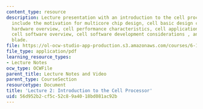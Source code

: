 ```yaml
---
content_type: resource
description: Lecture presentation with an introduction to the cell processor. Topics
  include the motivation for multicore chip design, cell basic design concept, cell
  hardware overview, cell performance characteristics, cell application affinity,
  cell software overview, cell software development considerations , and the cell
  blade.
file: https://ol-ocw-studio-app-production.s3.amazonaws.com/courses/6-189-multicore-programming-primer-january-iap-2007/56d952b2cf5c52c89a4018bd081ac92b_lec2cell.pdf
file_type: application/pdf
learning_resource_types:
- Lecture Notes
ocw_type: OCWFile
parent_title: Lecture Notes and Video
parent_type: CourseSection
resourcetype: Document
title: 'Lecture 2: Introduction to the Cell Processor'
uid: 56d952b2-cf5c-52c8-9a40-18bd081ac92b
---
```

